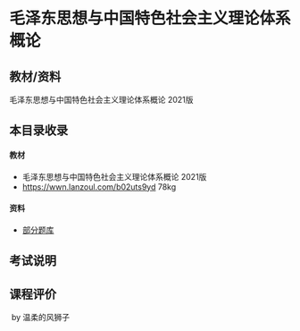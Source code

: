 # 毛泽东思想与中国特色社会主义理论体系概论

## 教材/资料

毛泽东思想与中国特色社会主义理论体系概论 2021版



## 本目录收录

#### 教材

- 毛泽东思想与中国特色社会主义理论体系概论 2021版 
- https://wwn.lanzoul.com/b02uts9yd 78kg

#### 资料

- [部分题库](https://github.com/sunshineclover/HFUT-EISAT-CoursesData/tree/main/%E6%95%99%E6%9D%90%E8%B5%84%E6%96%99%E6%95%B4%E7%90%86/%E5%A4%A7%E4%BA%8C%E4%B8%8B/%E6%AF%9B%E6%B3%BD%E4%B8%9C%E6%80%9D%E6%83%B3%E4%B8%8E%E4%B8%AD%E5%9B%BD%E7%89%B9%E8%89%B2%E7%A4%BE%E4%BC%9A%E4%B8%BB%E4%B9%89%E7%90%86%E8%AE%BA%E4%BD%93%E7%B3%BB%E6%A6%82%E8%AE%BA/%E9%A2%98%E5%BA%93)


## 考试说明



## 课程评价



​																																													by 温柔的风狮子


